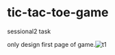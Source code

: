 # tic-tac-toe-game
sessional2 task


only design first page of game.![t1](https://user-images.githubusercontent.com/79657243/117533263-455d4e80-b005-11eb-90f8-48fced6a746f.PNG)

